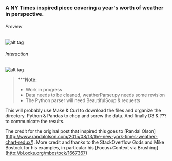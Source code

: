 ### A NY Times inspired piece covering a year's worth of weather in perspective. 

###### Preview
![alt tag](https://raw.github.com/ryan-p-larson/weather-2015/master/examples/Iowa%City.png)

###### Interaction
![alt tag](https://raw.github.com/ryan-p-larson/weather-2015/master/examples/focus.gif)
>*****Note:**
> - Work in progress
> - Data needs to be cleaned, weatherParser.py needs some revision
> - The Python parser will need BeautifulSoup & requests

This will probably use Make & Curl to download the files and organize the directory. Python & Pandas to chop and screw the data. And finally D3 & ??? to communicate the results.

The credit for the original post that inspired this goes to [Randal Olson] (http://www.randalolson.com/2015/08/13/the-new-york-times-weather-chart-redux/). More credit and thanks to the StackOverflow Gods and Mike Bostock for his examples, in particular his [Focus+Context via Brushing] (http://bl.ocks.org/mbostock/1667367)
